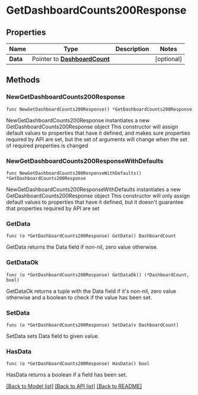# GetDashboardCounts200Response

## Properties

Name | Type | Description | Notes
------------ | ------------- | ------------- | -------------
**Data** | Pointer to [**DashboardCount**](DashboardCount.md) |  | [optional] 

## Methods

### NewGetDashboardCounts200Response

`func NewGetDashboardCounts200Response() *GetDashboardCounts200Response`

NewGetDashboardCounts200Response instantiates a new GetDashboardCounts200Response object
This constructor will assign default values to properties that have it defined,
and makes sure properties required by API are set, but the set of arguments
will change when the set of required properties is changed

### NewGetDashboardCounts200ResponseWithDefaults

`func NewGetDashboardCounts200ResponseWithDefaults() *GetDashboardCounts200Response`

NewGetDashboardCounts200ResponseWithDefaults instantiates a new GetDashboardCounts200Response object
This constructor will only assign default values to properties that have it defined,
but it doesn't guarantee that properties required by API are set

### GetData

`func (o *GetDashboardCounts200Response) GetData() DashboardCount`

GetData returns the Data field if non-nil, zero value otherwise.

### GetDataOk

`func (o *GetDashboardCounts200Response) GetDataOk() (*DashboardCount, bool)`

GetDataOk returns a tuple with the Data field if it's non-nil, zero value otherwise
and a boolean to check if the value has been set.

### SetData

`func (o *GetDashboardCounts200Response) SetData(v DashboardCount)`

SetData sets Data field to given value.

### HasData

`func (o *GetDashboardCounts200Response) HasData() bool`

HasData returns a boolean if a field has been set.


[[Back to Model list]](../README.md#documentation-for-models) [[Back to API list]](../README.md#documentation-for-api-endpoints) [[Back to README]](../README.md)


